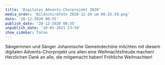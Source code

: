 ```yaml
---
title: 'Digitales Advents-Chorprojekt 2020'
media_order: 'Bildschirmfoto 2020-12-20 um 00.55.59.png'
date: '20-12-2020 00:55'
publish_date: '20-12-2020 00:55'
unpublish_date: '10-01-2021 23:59'
show_sidebar: false
---
```


Sängerinnen und Sänger Johannische Gemeindechöre möchten mit diesem digitalen Advents-Chorprojekt uns allen eine Weihnachtsfreude machen! Herzlichen Dank an alle, die mitgemacht haben! Fröhliche Weihnachten!

